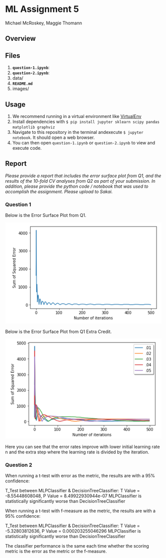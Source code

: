 # ML Assignment 5
Michael McRoskey, Maggie Thomann

## Overview


## Files
1. **`question-1.ipynb`**:
2. **`question-2.ipynb`**:
3. data/
4. **`README.md`**
5. images/

## Usage
1. We recommend running in a virtual environment like [VirtualEnv](https://virtualenv.pypa.io/en/stable/)
2. Install dependencies with `$ pip install jupyter sklearn scipy pandas matplotlib graphviz`
3. Navigate to this repository in the terminal andexecute `$ jupyter notebook`. It should open a web browser.
4. You can then open `question-1.ipynb` or `question-2.ipynb` to view and execute code.


## Report


*Please provide a report that includes the error surface plot from Q1, and the results of the 10-fold CV analyses from Q2 as part of your submission. In addition, please provide the python code / notebook that was used to accomplish the assignment. Please upload to Sakai.*

### Question 1

Below is the Error Surface Plot from Q1.

![Alt text](images/q1.png?raw=true "Error Surface Plot from Q1")

Below is the Error Surface Plot from Q1 Extra Credit.

![Alt text](images/q1ec.png?raw=true "Error Surface Plot from Q1")

Here you can see that the error rates improve with lower initial learning rate n and the extra step where the learning rate is divided by the iteration.

### Question 2

When running a t-test with error as the metric, the results are with a 95% confidence:

T_Test between MLPClassifier & DecisionTreeClassifier: T Value = -8.55448608048, P Value = 8.49922930944e-07
MLPClassifier is statistically significantly worse than DecisionTreeClassifier

When running a t-test with f-measure as the metric, the results are with a 95% confidence:

T_Test between MLPClassifier & DecisionTreeClassifier: T Value = -5.32803812636, P Value = 0.000203255046296
MLPClassifier is statistically significantly worse than DecisionTreeClassifier

The classifier performance is the same each time whether the scoring metric is the error as the metric or the f-measure.  